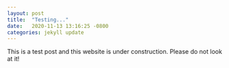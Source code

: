 ```yaml
---
layout: post
title:  "Testing..."
date:   2020-11-13 13:16:25 -0800
categories: jekyll update
---
```

This is a test post and this website is under construction. Please do not look at it!


